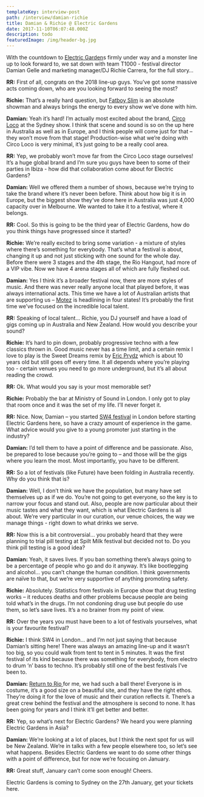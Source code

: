 ```yaml
---
templateKey: interview-post
path: /interview/damian-richie
title: Damian & Richie @ Electric Gardens
date: 2017-11-10T06:07:48.000Z
description: todo
featuredImage: /img/header-bg.jpg
---
```

With the countdown to [Electric Garden](https://www.facebook.com/electricgardensfestival/)s firmly under way and a monster line up to look forward to, we sat down with team T1000 - festival director Damian Gelle and marketing manager/DJ Richie Carrera, for the full story…

**RR:** First of all, congrats on the 2018 line-up guys. You’ve got some massive acts coming down, who are you looking forward to seeing the most?

**Richie:** That’s a really hard question, but [Fatboy Slim](https://www.facebook.com/fatboyslim/) is an absolute showman and always brings the energy to every show we’ve done with him. 

**Damian:** Yeah it’s hard! I’m actually most excited about the brand, [Circo Loco](https://www.facebook.com/circolocoibiza/) at the Sydney show. I think that scene and sound is so on the up here in Australia as well as in Europe, and I think people will come just for that – they won’t move from that stage! Production-wise what we’re doing with Circo Loco is very minimal, it’s just going to be a really cool area.

**RR:** Yep, we probably won’t move far from the Circo Loco stage ourselves! It’s a huge global brand and I’m sure you guys have been to some of their parties in Ibiza - how did that collaboration come about for Electric Gardens?

**Damian:** Well we offered them a number of shows, because we’re trying to take the brand where it’s never been before. Think about how big it is in Europe, but the biggest show they’ve done here in Australia was just 4,000 capacity over in Melbourne. We wanted to take it to a festival, where it belongs.

**RR:** Cool. So this is going to be the third year of Electric Gardens, how do you think things have progressed since it started?

**Richie:** We’re really excited to bring some variation - a mixture of styles where there’s something for everybody. That’s what a festival is about, changing it up and not just sticking with one sound for the whole day. Before there were 3 stages and the 4th stage, the Rio Hangout, had more of a VIP vibe. Now we have 4 arena stages all of which are fully fleshed out. 

**Damian:** Yes I think it’s a broader festival now, there are more styles of music. And there was never really anyone local that played before, it was always international acts. This time we have a lot of Australian artists that are supporting us – [Motez](https://www.facebook.com/motez.music/) is headlining in four states! It’s probably the first time we’ve focused on the incredible local talent. 

**RR:** Speaking of local talent… Richie, you DJ yourself and have a load of gigs coming up in Australia and New Zealand. How would you describe your sound?

**Richie:** It’s hard to pin down, probably progressive techno with a few classics thrown in. Good music never has a time limit, and a certain remix I love to play is the Sweet Dreams remix by [Eric Prydz](https://www.facebook.com/EricPrydzOfficial/) which is about 10 years old but still goes off every time. It all depends where you’re playing too - certain venues you need to go more underground, but it’s all about reading the crowd. 

**RR:** Ok. What would you say is your most memorable set?

**Richie:** Probably the bar at Ministry of Sound in London. I only got to play that room once and it was the set of my life. I’ll never forget it. 

**RR:** Nice. Now, Damian – you started [SW4 festival](https://www.facebook.com/southwestfour/) in London before starting Electric Gardens here, so have a crazy amount of experience in the game. What advice would you give to a young promoter just starting in the industry?

**Damian:** I’d tell them to have a point of difference and be passionate. Also, be prepared to lose because you’re going to – and those will be the gigs where you learn the most. Most importantly, you have to be different.

**RR:** So a lot of festivals (like Future) have been folding in Australia recently. Why do you think that is?

**Damian:** Well, I don’t think we have the population, but many have set themselves up as if we do. You’re not going to get everyone, so the key is to narrow your focus and stand out. Also, people are now particular about their music tastes and what they want, which is what Electric Gardens is all about. We’re very particular in our curation, our venue choices, the way we manage things - right down to what drinks we serve. 

**RR:** Now this is a bit controversial… you probably heard that they were planning to trial pill testing at Spilt Milk festival but decided not to. Do you think pill testing is a good idea?

**Damian:** Yeah, it saves lives. If you ban something there’s always going to be a percentage of people who go and do it anyway. It’s like bootlegging and alcohol… you can’t change the human condition. I think governments are naïve to that, but we’re very supportive of anything promoting safety. 

**Richie:** Absolutely. Statistics from festivals in Europe show that drug testing works – it reduces deaths and other problems because people are being told what’s in the drugs. I’m not condoning drug use but people do use them, so let’s save lives. It’s a no brainer from my point of view. 

**RR:** Over the years you must have been to a lot of festivals yourselves, what is your favourite festival?

**Richie:** I think SW4 in London… and I’m not just saying that because Damian’s sitting here! There was always an amazing line-up and it wasn’t too big, so you could walk from tent to tent in 5 minutes. It was the first festival of its kind because there was something for everybody, from electro to drum ‘n’ bass to techno. It’s probably still one of the best festivals I’ve been to. 

**Damian:** [Return to Rio ](https://www.facebook.com/ReturnToRio/)for me, we had such a ball there! Everyone is in costume, it’s a good size on a beautiful site, and they have the right ethos. They’re doing it for the love of music and their curation reflects it. There’s a great crew behind the festival and the atmosphere is second to none. It has been going for years and I think it’ll get better and better.

**RR:** Yep, so what’s next for Electric Gardens? We heard you were planning Electric Gardens in Asia?

**Damian:** We’re looking at a lot of places, but I think the next spot for us will be New Zealand. We’re in talks with a few people elsewhere too, so let’s see what happens. Besides Electric Gardens we want to do some other things with a point of difference, but for now we’re focusing on January.

**RR:** Great stuff, January can’t come soon enough! Cheers. 

Electric Gardens is coming to Sydney on the 27th January, get your tickets here.
